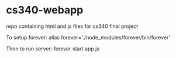 # cs340-webapp
repo containing html and js files for cs340 final project

To setup forever:
alias forever='./node_modules/forever/bin/forever'

Then to run server:
forever start app.js
